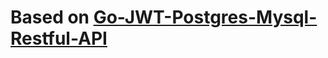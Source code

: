 # Based on [Go-JWT-Postgres-Mysql-Restful-API](https://github.com/victorsteven/Go-JWT-Postgres-Mysql-Restful-API)